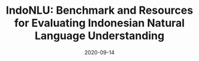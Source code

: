 ---
title: "IndoNLU: Benchmark and Resources for Evaluating Indonesian Natural Language Understanding"
collection: publications
status: published
permalink: /publication/2020-09-14-paper-indonlu
excerpt: ''
date: 2020-09-14
venue: 'AACL-IJCNLP'
paperurl: 'https://arxiv.org/pdf/2009.05387.pdf'
authors: 'Bryan Wilie*, Karissa Vincentio*, Genta Indra Winata*, Samuel Cahyawijaya*, Xiaohong Li, Zhi Yuan Lim, Sidik Soleman, Rahmad Mahendra, Pascale Fung, Syafri Bahar, Ayu Purwarianti'
citation: ''
code: 'https://github.com/indobenchmark/indonlu'
paper: 'https://arxiv.org/pdf/2009.05387.pdf'
---